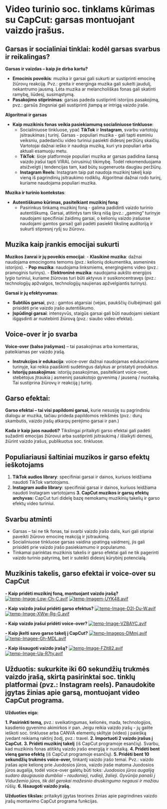 # Video turinio soc. tinklams kūrimas su CapCut: garsas montuojant vaizdo įrašus.

## **Garsas ir socialiniai tinklai: kodėl garsas svarbus ir reikalingas?**

**Garsas ir vaizdas – kaip jie dirba kartu?**

 - **Emocinis poveikis**: muzika ir garsai gali sukurti ar sustiprinti emocinę žiūrovų reakciją. Pvz.: greita ir energinga muzika gali sukelti jaudulį, nekantrumo jausmą. Lėta muzika ar melancholiškas fonas gali skatinti ramybę, liūdesį, susimąstymą.
 - **Pasakojimo stiprinimas**: garsas padeda sustiprinti istorijos pasakojimą, pvz.: garsūs žingsniai gali sustiprinti įtampą ar intrigą vaizdo įraše.

**Algoritmai ir garsas**

-   **Kaip muzikinis fonas veikia pasiekiamumą socialiniuose tinkluose**:
    -   Socialiniuose tinkluose, ypač  **TikTok**  ir  **Instagram**, svarbu vartotojų įsitraukimas į turinį. Garsas - populiari muzika - gali tapti esminiu veiksniu, padedančiu video turiniui pasiekti didesnį peržiūrų skaičių. Vartotojai dažnai ieško ir naudoja muziką, kuri yra populiari arba aktuali esamuoju metu.
    -   **TikTok**: šioje platformoje populiari muzika ar garsas padidina šansą vaizdo įrašui tapti VIRAL (virusiniu) tikimybę. Todėl rekomenduojama atsižvelgti į tendencijas tam, kad būtų sugeneruota daugiau peržiūrų.
    -   **Instagram Reels**: Instagram taip pat naudoja muzikinį takelį kaip vieną iš pagrindinių įsitraukimo rodiklių. Algoritmai dažnai rodo turinį, kuriame naudojama populiari muzika.

**Muzika ir turinio kontekstas**:

-   **Autentiškumo kūrimas, pasitelkiant muzikinį foną**:
    -   Pasirinkus tinkamą muzikinį foną - galima padidinti vaizdo turinio autentiškumą. Garsai, atitintys tam tikrą nišą (pvz.: „gaming“ turinyje naudojami specifiniai žaidimų garsai, o kelionių vaizdo įrašuose naudojami gamtos garsai) gali padėti pasiekti tikslinę auditoriją ir sukurti stipresnį ryšį su žiūrovu.

## **Muzika kaip įrankis emocijai sukurti**

   **Muzikos žanrai ir jų poveikis emocijai**:
    -   **Klasikinė muzika**: dažnai naudojama emocingoms temoms (pvz.: kelionių dokumentika, asmeninės istorijos).
    -   **Pop muzika**: naudojama linksmiems, energingiems video (pvz.: pramoginis turinys).
    -   **Elektroninė muzika**: naudojama aukšto energijos lygio turiniui, kuriame žiūrovas turi būti aktyvus ir susikoncentravęs (pvz.: technologijų apžvalgos, technologijų naujienas apžvelgiantis turinys).

**Garsai ir jų efektyvumas**:
-   **Subtilūs garsai**, pvz.: gamtos atgarsiai (vėjas, paukščių čiulbėjimas) gali prisidėti prie vaizdo įrašo autentiškumo.
-   **Įspūdingi garsai**: intensyvūs, staigūs garsai gali būti naudojami siekiant išgąsdinti ar nustebinti žiūrovą (pvz.: siaubo video efektai).

## **Voice-over ir jo svarba**

**Voice-over (balso įrašymas)**  – tai pasakojimas arba komentaras, pateikiamas per vaizdo įrašą.

 - **Instrukcijos ir edukacija**: voice-over dažnai naudojamas edukaciniame turinyje, kai reikia paaiškinti sudėtingus dalykus ar pristatyti produktus.
 - **Istorijų pasakojimas**: istorijų pasakojimas, pasitelkiant voice-over, stebėtojus įtraukia į asmeninį pasakotojo gyvenimą / jauseną / nuotaiką. Tai sustiprina žiūrovų ir reakciją į turinį.

## **Garso efektai**:

**Garso efektai – tai visi papildomi garsai,** kurie nesusiję su pagrindiniu dialogu ar muzika, tačiau prideda papildomos reikšmės (pvz.: durų skambutis, vaizdo įrašų atkarpų perėjimo garsai ir pan.)

**Kada ir kaip juos naudoti?**
Tikslingai pritaikyti garso efektai gali padėti sužadinti emocijas žiūrovui arba sustiprinti įsitraukimą / išlaikyti dėmesį, žiūrint vaizdo įrašus, publikuotus soc. tinkluose.

## **Populiariausi šaltiniai muzikos ir garso efektų ieškotojams**

 1. **TikTok audios library**: specifiniai garsai ir dainos, kuriuos leidžiama naudoti TikTok vartotojams.
 2. **Instagram audio library**: specifiniai garsai ir dainos, kuriuos leidžiama naudoti Instagram vartotojams
 **3. CapCut muzikos ir garsų efektų archyvas:** CapCut turi didelę bazę nemokamų muzikinių takelių ir garso efektų video turiniui.

## Svarbu atminti

 - Garsas – tai ne tik fonas, tai svarbi vaizdo įrašo dalis, kuri gali stipriai paveikti žiūrovo emocinę reakciją ir įsitraukimą.
 - Socialiniuose tinkluose garsas vaidina ypatingą vaidmenį, jis gali prisidėti prie vaizdo įrašo pasiekiamumo ir popularumo.
 - Tinkamai parinktas muzikinis takelis ir garso efektai gali ne tik pagerinti vaizdo turinio patyrimą, bet ir suteikti didesnį kūrybinį potencialą.

## Muzikinis takelis, garso efektai ir voice-over su CapCut

 **- Kaip pridėti muzikinį foną, montuojant vaizdo įrašą?**
 [![temp-Image-Lqw-Ch-C.avif](https://i.postimg.cc/Dzd4ryQL/temp-Image-Lqw-Ch-C.avif)](https://postimg.cc/f3ybZsrR)
 [![temp-Imagem-UYK48.avif](https://i.postimg.cc/B6SLM9Ny/temp-Imagem-UYK48.avif)](https://postimg.cc/McLppLCb)
 
 **- Kaip vaizdo įrašui pridėti garso efektus?**
[![temp-Image-D2l-Du-W.avif](https://i.postimg.cc/pL64xzmX/temp-Image-D2l-Du-W.avif)](https://postimg.cc/rD5QNdGv) [![temp-Image-XWw-Rg-G.avif](https://i.postimg.cc/QtLzKDg2/temp-Image-XWw-Rg-G.avif)](https://postimg.cc/sBcmbtNm)

 **- Kaip vaizdo įrašui pridėti voice-over?**
 [![temp-Image-VZBAYC.avif](https://i.postimg.cc/054wYNKK/temp-Image-VZBAYC.avif)](https://postimg.cc/t7hJyp59)
 
 **- Kaip įkelti savo garso takelį į CapCut?**
 [![temp-Imageps-DMmj.avif](https://i.postimg.cc/FzvsZ2vq/temp-Imageps-DMmj.avif)](https://postimg.cc/k6jmMYBF)
 [![temp-Imagee-Gh-MDL.avif](https://i.postimg.cc/66VQ35LN/temp-Imagee-Gh-MDL.avif)](https://postimg.cc/Wt3VYVH9)
 
 **- Kaip išsaugoti vaizdo įrašą?**
[![temp-Image-FZlt82.avif](https://i.postimg.cc/pTs9SG6d/temp-Image-FZlt82.avif)](https://postimg.cc/0MJ2Mfxg)
[![temp-Image-Ua-R7ty.avif](https://i.postimg.cc/kGDVPQ0v/temp-Image-Ua-R7ty.avif)](https://postimg.cc/cty1Qn4v)

## Užduotis: sukurkite iki 60 sekundžių trukmės vaizdo įrašą, skirtą pasirinktai soc. tinklų platformai (pvz.: Instagram reels). Panaudokite įgytas žinias apie garsą, montuojant video CapCut programa.

**Užduoties eiga:**

**1. Pasirinkti temą,** pvz.: sveikatingumas, kelionės, mada, technologijos, kasdienio gyvenimo akimirkos ir pan. Jeigu reikia vaizdo įrašų - jų galite ieškoti soc. tinkluose arba CANVA elementų skiltyje (video) į paiešką įvedant reikiamą raktinį žodį, pvz.: travel.
**2.  Importuoti 2 vaizdo įrašus į CapCut.**
**3. Pridėti muzikinį takelį** (iš CapCut programoje esančių). Svarbu, kad muzikinis fonas atitiktų vaizdo įrašo energiją ir nuotaiką.
**4. Pridėti bent vieną garso efektą** (iš CapCut programoje esančių).
**5. Pridėti bent 10 sekundžių trukmės voice-over,** tinkantį vaizdo įrašo temai. Pvz.: vaizdo įrašas apie kelionę prie Juodosios jūros, vaizdo įraše matoma Juodosios jūros augalija, todėl voice-over galėtų būti toks: *Juodosios jūros augaliją sudaro daugiausia dumbliai – raudonieji, rudieji, žalieji. Gyvūnija panaši į Viduržemio jūros, tik dėl gerokai mažesnio druskingumo negausi ir mažiau rūšių.*
**6. Išsaugoti vaizdo įrašą.**

**Užduoties tikslas:** pritaikyti įgytas teorines žinias apie pagrindines vaizdo įrašų montavimo CapCut programa funkcijas.


<!--stackedit_data:
eyJoaXN0b3J5IjpbLTU1MTg3MTcxM119
-->